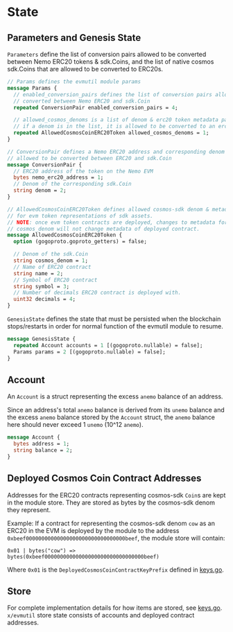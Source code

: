 <!--
order: 2
-->

# State

## Parameters and Genesis State

`Parameters` define the list of conversion pairs allowed to be converted between Nemo ERC20 tokens & sdk.Coins, and the list of native cosmos sdk.Coins that are allowed to be converted to ERC20s.

```protobuf
// Params defines the evmutil module params
message Params {
  // enabled_conversion_pairs defines the list of conversion pairs allowed to be
  // converted between Nemo ERC20 and sdk.Coin
  repeated ConversionPair enabled_conversion_pairs = 4;

  // allowed_cosmos_denoms is a list of denom & erc20 token metadata pairs.
  // if a denom is in the list, it is allowed to be converted to an erc20 in the evm.
  repeated AllowedCosmosCoinERC20Token allowed_cosmos_denoms = 1;
}

// ConversionPair defines a Nemo ERC20 address and corresponding denom that is
// allowed to be converted between ERC20 and sdk.Coin
message ConversionPair {
  // ERC20 address of the token on the Nemo EVM
  bytes nemo_erc20_address = 1;
  // Denom of the corresponding sdk.Coin
  string denom = 2;
}

// AllowedCosmosCoinERC20Token defines allowed cosmos-sdk denom & metadata
// for evm token representations of sdk assets.
// NOTE: once evm token contracts are deployed, changes to metadata for a given
// cosmos_denom will not change metadata of deployed contract.
message AllowedCosmosCoinERC20Token {
  option (gogoproto.goproto_getters) = false;

  // Denom of the sdk.Coin
  string cosmos_denom = 1;
  // Name of ERC20 contract
  string name = 2;
  // Symbol of ERC20 contract
  string symbol = 3;
  // Number of decimals ERC20 contract is deployed with.
  uint32 decimals = 4;
}
```

`GenesisState` defines the state that must be persisted when the blockchain stops/restarts in order for normal function of the evmutil module to resume.

```protobuf
message GenesisState {
  repeated Account accounts = 1 [(gogoproto.nullable) = false];
  Params params = 2 [(gogoproto.nullable) = false];
}
```

## Account

An `Account` is a struct representing the excess `anemo` balance of an address.

Since an address's total `anemo` balance is derived from its `unemo` balance and the excess `anemo` balance stored by the `Account` struct, the `anemo` balance here should never exceed 1 `unemo` (10^12 `anemo`).

```protobuf
message Account {
  bytes address = 1;
  string balance = 2;
}
```

## Deployed Cosmos Coin Contract Addresses

Addresses for the ERC20 contracts representing cosmos-sdk `Coin`s are kept in the module store. They are stored as bytes by the cosmos-sdk denom they represent.

Example:
If a contract for representing the cosmos-sdk denom `cow` as an ERC20 in the EVM is deployed by the module to the address `0xbeef00000000000000000000000000000000beef`, the module store will contain:

`0x01 | bytes("cow") => bytes(0xbeef00000000000000000000000000000000beef)`

Where `0x01` is the `DeployedCosmosCoinContractKeyPrefix` defined in [keys.go](../types/keys.go).

## Store

For complete implementation details for how items are stored, see [keys.go](../types/keys.go). `x/evmutil` store state consists of accounts and deployed contract addresses.
